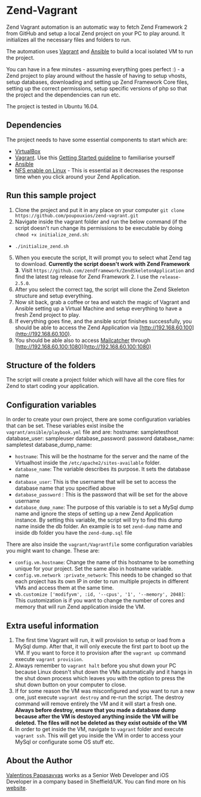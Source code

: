 # Zend-Vagrant

Zend Vagrant automation is an automatic way to fetch Zend Framework 2 from GitHub and setup a local Zend project on your PC to play around. It initializes all the necessary files and folders to run.

The automation uses [Vagrant](https://www.vagrantup.com/) and [Ansible](http://www.ansible.com/) to build a local isolated VM to run the project.

You can have in a few minutes - assuming everything goes perfect :) - a Zend project to play around without the hassle of having to setup vhosts, setup databases, downloading and setting up Zend Framework Core files, setting up the correct permissions, setup specific versions of php so that the project and the dependencies can run etc.

The project is tested in Ubuntu 16.04.

## Dependencies

The project needs to have some essential components to start which are:

* [VirtualBox](https://www.virtualbox.org/wiki/Downloads)
* [Vagrant](https://www.vagrantup.com/). Use this [Getting Started guideline](https://docs.vagrantup.com/v2/getting-started/) to familiarise yourself 
* [Ansible](http://www.ansible.com/)
* [NFS enable on Linux](https://www.digitalocean.com/community/tutorials/how-to-set-up-an-nfs-mount-on-ubuntu-14-04) - This is essential as it decreases the response time when you click around your Zend Application.

## Run this sample project

1. Clone the project and put it in any place on your computer `git clone https://github.com/poupouxios/zend-vagrant.git`
2. Navigate inside the vagrant folder and run the below command (if the script doesn't run change its permissions to be executable by doing `chmod +x initialize_zend.sh`:
  * `./initialize_zend.sh`
5. When you execute the script, It will prompt you to select what Zend tag to download. **Currently the script doesn't work with Zend Framework 3**. Visit `https://github.com/zendframework/ZendSkeletonApplication` and find the latest tag release for Zend Framework 2. I use the `release-2.5.0`.
6. After you select the correct tag, the script will clone the Zend Skeleton structure and setup everything.
7. Now sit back, grab a coffee or tea and watch the magic of Vagrant and Ansible setting up a Virtual Machine and setup everything to have a fresh Zend project to play.
8. If everything goes fine, and the ansible script finishes successfully, you should be able to access the Zend Application via [http://192.168.60.100](http://192.168.60.100).
9. You should be able also to access [Mailcatcher](http://mailcatcher.me/) through [http://192.168.60.100:1080](http://192.168.60.100:1080)

## Structure of the folders

The script will create a project folder which will have all the core files for Zend to start coding your application.

## Configuration variables

In order to create your own project, there are some configuration variables that can be set. These variables exist insibe the `vagrant/ansible/playbook.yml` file and are:
        hostname: sampletesthost
        database_user: sampleuser
        database_password: password
        database_name: sampletest
        database_dump_name: 

  * `hostname`: This will be the hostname for the server and the name of the Virtualhost inside the `/etc/apache2/sites-available` folder.
  * `database_name`: The variable describes its purpose. It sets the database name
  * `database_user`: This is the username that will be set to access the database name that you specified above
  * `database_password` : This is the password that will be set for the above username
  * `database_dump_name`: The purpose of this variable is to set a MySql dump name and ignore the steps of setting up a new Zend Application instance. By setting this variable, the script will try to find this dump name inside the db folder. An example is to set `zend-dump` name and inside db folder you have the `zend-dump.sql` file

There are also inside the `vagrant/Vagrantfile` some configuration variables you might want to change. These are:
  * `config.vm.hostname`: Change the name of this hostname to be something unique for your project. Set the same also in hostname variable.
  * `config.vm.network :private_network`: This needs to be changed so that each project has its own IP in order to run multiple projects in different VMs and access them at the same time.
  * `vb.customize ['modifyvm', :id, '--cpus', '1', '--memory', 2048]`: This customization is if you want to change the number of cores and memory that will run Zend application inside the VM. 

## Extra useful information

1. The first time Vagrant will run, it will provision to setup or load from a MySql dump. After that, it will only execute the first part to boot up the VM. If you want to force it to provision after the `vagrant up` command execute `vagrant provision`.
2. Always remember to `vagrant halt` before you shut down your PC because Linux doesn't shut down the VMs automatically and it hangs in the shut down process which leaves you with the option to press the shut down button on your computer to close.
4. If for some reason the VM was misconfigured and you want to run a new one, just execute `vagrant destroy` and re-run the script. The destroy command will remove entirely the VM and it will start a fresh one. **Always before destroy, ensure that you made a database dump because after the VM is destoyed anything inside the VM will be deleted. The files will not be deleted as they exist outside of the VM**
5. In order to get inside the VM, navigate to `vagrant` folder and execute `vagrant ssh`. This will get you inside the VM in order to access your MySql or configurate some OS stuff etc.

## About the Author

[Valentinos Papasavvas](http://www.papasavvas.me/) works as a Senior Web Developer and iOS Developer in a company based in Sheffield/UK. You can find more on his [website](http://www.papasavvas.me/).
